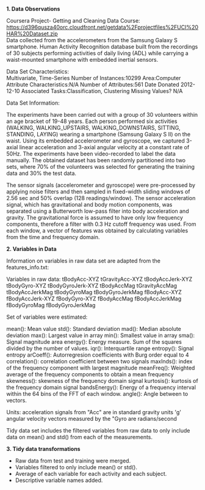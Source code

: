 <b>1. Data Observations</b>

Coursera Project- Getting and Cleaning Data Course:
https://d396qusza40orc.cloudfront.net/getdata%2Fprojectfiles%2FUCI%20HAR%20Dataset.zip   
Data collected from the accelerometers from the Samsung Galaxy S smartphone. 
Human Activity Recognition database built from the recordings of 30 subjects performing activities of daily living (ADL) while carrying a waist-mounted smartphone with embedded inertial sensors.

Data Set Characteristics:  
Multivariate, Time-Series
Number of Instances:10299
Area:Computer
Attribute Characteristics:N/A
Number of Attributes:561
Date Donated 2012-12-10
Associated Tasks:Classification, Clustering
Missing Values? N/A

Data Set Information:

The experiments have been carried out with a group of 30 volunteers within an age bracket of 19-48 years. Each person performed six activities (WALKING, WALKING_UPSTAIRS, WALKING_DOWNSTAIRS, SITTING, STANDING, LAYING) wearing a smartphone (Samsung Galaxy S II) on the waist. Using its embedded accelerometer and gyroscope, we captured 3-axial linear acceleration and 3-axial angular velocity at a constant rate of 50Hz. The experiments have been video-recorded to label the data manually. The obtained dataset has been randomly partitioned into two sets, where 70% of the volunteers was selected for generating the training data and 30% the test data.

The sensor signals (accelerometer and gyroscope) were pre-processed by applying noise filters and then sampled in fixed-width sliding windows of 2.56 sec and 50% overlap (128 readings/window). The sensor acceleration signal, which has gravitational and body motion components, was separated using a Butterworth low-pass filter into body acceleration and gravity. The gravitational force is assumed to have only low frequency components, therefore a filter with 0.3 Hz cutoff frequency was used. From each window, a vector of features was obtained by calculating variables from the time and frequency domain.

<b>2. Variables in Data</b>

Information on variables in raw data set are adapted from the features_info.txt:

Variables in raw data:
tBodyAcc-XYZ
tGravityAcc-XYZ
tBodyAccJerk-XYZ
tBodyGyro-XYZ
tBodyGyroJerk-XYZ
tBodyAccMag
tGravityAccMag
tBodyAccJerkMag
tBodyGyroMag
tBodyGyroJerkMag
fBodyAcc-XYZ
fBodyAccJerk-XYZ
fBodyGyro-XYZ
fBodyAccMag
fBodyAccJerkMag
fBodyGyroMag
fBodyGyroJerkMag

Set of variables were estimated: 

mean(): Mean value
std(): Standard deviation
mad(): Median absolute deviation 
max(): Largest value in array
min(): Smallest value in array
sma(): Signal magnitude area
energy(): Energy measure. Sum of the squares divided by the number of values. 
iqr(): Interquartile range 
entropy(): Signal entropy
arCoeff(): Autorregresion coefficients with Burg order equal to 4
correlation(): correlation coefficient between two signals
maxInds(): index of the frequency component with largest magnitude
meanFreq(): Weighted average of the frequency components to obtain a mean frequency
skewness(): skewness of the frequency domain signal 
kurtosis(): kurtosis of the frequency domain signal 
bandsEnergy(): Energy of a frequency interval within the 64 bins of the FFT of each window.
angle(): Angle between to vectors.

Units:
acceleration signals from "Acc" are in standard gravity units 'g'
angular velocity vectors measured by the "Gyro are radians/second

Tidy data set includes the filtered variables from raw data to only include data on mean() and std() from each of the measurements. 

<b>3. Tidy data transformations</b>
- Raw data from test and training were merged. 
- Variables filtered to only include mean() or std(). 
- Average of each variable for each activity and each subject. 
- Descriptive variable names added. 
